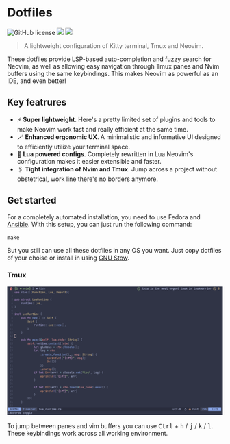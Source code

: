 # Dotfiles

![GitHub license](https://img.shields.io/badge/license-MIT-blue.svg)
![](https://img.shields.io/badge/works%20-Fedora-51A1D9.svg)
![](https://img.shields.io/badge/startuptime%20-<%20100%20ms-97CA00.svg)

> A lightweight configuration of Kitty terminal, Tmux and Neovim.

These dotfiles provide LSP-based auto-completion and fuzzy search for Neovim, as well as allowing easy navigation through Tmux panes and Nvim buffers using the same keybindings. This makes Neovim as powerful as an IDE, and even better!

## Key featrures

- ⚡ **Super lightweight**. Here's a pretty limited set of plugins and tools to make Neovim work fast and really efficient at the same time.
- 🪄 **Enhanced ergonomic UX**. A minimalistic and informative UI designed to efficiently utilize your terminal space.
- 🔌 **Lua powered configs**. Completely rewritten in Lua Neovim's configuration makes it easier extensible and faster.
- 🖇️ **Tight integration of Nvim and Tmux**. Jump across a project without obstetrical, work line there's no borders anymore.

## Get started

For a completely automated installation, you need to use Fedora and [Ansible](https://www.ansible.com/). With this setup, you can just run the following command:

```
make
```

But you still can use all these dotfiles in any OS you want. Just copy dotfiles of your choise or install in using [GNU Stow](https://www.gnu.org/software/stow/).

### Tmux

![](https://raw.githubusercontent.com/daynin/dotfiles/master/imgs/dotfiles.png)


To jump between panes and vim buffers you can use <kbd>Ctrl</kbd> + <kbd>h</kbd> / <kbd>j</kbd> / <kbd>k</kbd> / <kbd>l</kbd>. These keybindings work across all working environment.
